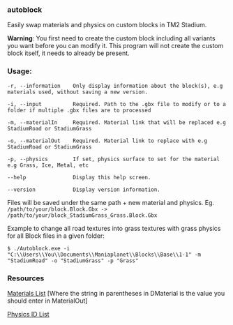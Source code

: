 ### autoblock

Easily swap materials and physics on custom blocks in TM2 Stadium.

__Warning__: You first need to create the custom block including all variants you want before you can modify it. This program will not create the custom block itself, it needs to already be present.

### Usage:

    -r, --information    Only display information about the block(s), e.g materials used, without saving a new version.

    -i, --input          Required. Path to the .gbx file to modify or to a folder if multiple .gbx files are to processed

    -m, --materialIn     Required. Material link that will be replaced e.g StadiumRoad or StadiumGrass

    -o, --materialOut    Required. Material link to replace with e.g StadiumRoad or StadiumGrass

    -p, --physics        If set, physics surface to set for the material e.g Grass, Ice, Metal, etc

    --help               Display this help screen.

    --version            Display version information.

Files will be saved under the same path + new material and physics. Eg. ```/path/to/your/block.Block.Gbx -> /path/to/your/block_StadiumGrass_Grass.Block.Gbx```

Example to change all road textures into grass textures with grass physics for all Block files in a given folder:

    $ ./Autoblock.exe -i "C:\\Users\\You\\Documents\\Maniaplanet\\Blocks\\Base\\1-1" -m "StadiumRoad" -o "StadiumGrass" -p "Grass"


### Resources

[Materials List](/NadeoImporterMaterialLib.txt) [Where the string in parentheses in DMaterial is the value you should enter in MaterialOut]

[Physics ID List](/PhysicsID.txt)